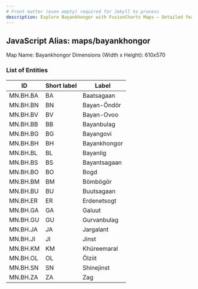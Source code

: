 ```yaml
---
# Front matter (even empty) required for Jekyll to process
description: Explore Bayankhongor with FusionCharts Maps – Detailed features for seamless integration. Try now & enhance your data visualization today! 
---
```


## JavaScript Alias: maps/bayankhongor

Map Name: Bayankhongor
Dimensions (Width x Height): 610x570





### List of Entities

ID | Short label | Label
---|---|---|
MN.BH.BA | BA | Baatsagaan
MN.BH.BN | BN | Bayan-Öndör
MN.BH.BV | BV | Bayan-Ovoo
MN.BH.BB | BB | Bayanbulag		
MN.BH.BG | BG | Bayangovi
MN.BH.BH | BH | Bayankhongor
MN.BH.BL | BL | Bayanlig
MN.BH.BS | BS | Bayantsagaan		
MN.BH.BO | BO | Bogd
MN.BH.BM | BM | Bömbögör
MN.BH.BU | BU | Buutsagaan
MN.BH.ER | ER | Erdenetsogt		
MN.BH.GA | GA | Galuut
MN.BH.GU | GU | Gurvanbulag
MN.BH.JA | JA | Jargalant
MN.BH.JI | JI | Jinst		
MN.BH.KM | KM | Khüreemaral
MN.BH.OL | OL | Ölziit
MN.BH.SN | SN | Shinejinst
MN.BH.ZA | ZA | Zag